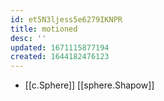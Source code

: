 ```yaml
---
id: et5N3ljess5e6279IKNPR
title: motioned
desc: ''
updated: 1671115877194
created: 1644182476123
---
```


- [[c.Sphere]] [[sphere.Shapow]]
